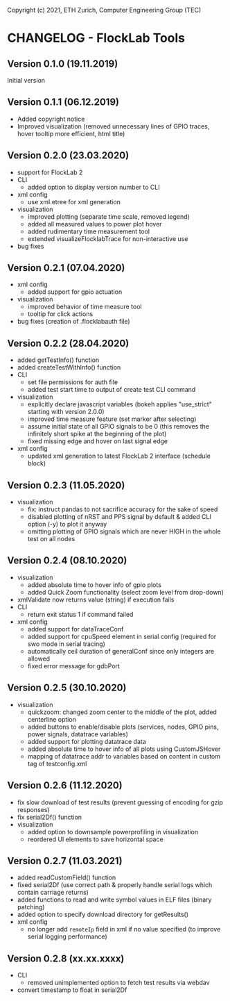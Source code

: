 Copyright (c) 2021, ETH Zurich, Computer Engineering Group (TEC)

# CHANGELOG - FlockLab Tools

## Version 0.1.0 (19.11.2019)
Initial version

## Version 0.1.1 (06.12.2019)
* Added copyright notice
* Improved visualization (removed unnecessary lines of GPIO traces, hover tooltip more efficient, html title)

## Version 0.2.0 (23.03.2020)
* support for FlockLab 2
* CLI
  * added option to display version number to CLI 
* xml config
  * use xml.etree for xml generation
* visualization
  * improved plotting (separate time scale, removed legend)
  * added all measured values to power plot hover
  * added rudimentary time measurement tool
  * extended visualizeFlocklabTrace for non-interactive use
* bug fixes

## Version 0.2.1 (07.04.2020)
* xml config
  * added support for gpio actuation
* visualization
  * improved behavior of time measure tool
  * tooltip for click actions
* bug fixes (creation of .flocklabauth file)

## Version 0.2.2 (28.04.2020)
* added getTestInfo() function
* added createTestWithInfo() function
* CLI
  * set file permissions for auth file
  * added test start time to output of create test CLI command
* visualization
  * explicitly declare javascript variables (bokeh applies "use_strict" starting with version 2.0.0)
  * improved time measure feature (set marker after selecting)
  * assume initial state of all GPIO signals to be 0 (this removes the infinitely short spike at the beginning of the plot)
  * fixed missing edge and hover on last signal edge
* xml config
  * updated xml generation to latest FlockLab 2 interface (schedule block)

## Version 0.2.3 (11.05.2020)
* visualization
  * fix: instruct pandas to not sacrifice accuracy for the sake of speed
  * disabled plotting of nRST and PPS signal by default & added CLI option (-y) to plot it anyway
  * omitting plotting of GPIO signals which are never HIGH in the whole test on all nodes

## Version 0.2.4 (08.10.2020)
* visualization
  * added absolute time to hover info of gpio plots
  * added Quick Zoom functionality (select zoom level from drop-down)
* xmlValidate now returns value (string) if execution fails
* CLI
  * return exit status 1 if command failed
* xml config
  * added support for dataTraceConf
  * added support for cpuSpeed element in serial config (required for swo mode in serial tracing)
  * automatically ceil duration of generalConf since only integers are allowed
  * fixed error message for gdbPort

## Version 0.2.5 (30.10.2020)
* visualization
  * quickzoom: changed zoom center to the middle of the plot, added centerline option
  * added buttons to enable/disable plots (services, nodes, GPIO pins, power signals, datatrace variables)
  * added support for plotting datatrace data
  * added absolute time to hover info of all plots using CustomJSHover
  * mapping of datatrace addr to variables based on content in custom tag of testconfig.xml

## Version 0.2.6 (11.12.2020)
* fix slow download of test results (prevent guessing of encoding for gzip responses)
* fix serial2Df() function
* visualization
  * added option to downsample powerprofiling in visualization
  * reordered UI elements to save horizontal space

## Version 0.2.7 (11.03.2021)
* added readCustomField() function
* fixed serial2Df (use correct path & properly handle serial logs which contain carriage returns)
* added functions to read and write symbol values in ELF files (binary patching)
* added option to specify download directory for getResults()
* xml config
  * no longer add `remoteIp` field in xml if no value specified (to improve serial logging performance)

## Version 0.2.8 (xx.xx.xxxx)
* CLI
  * removed unimplemented option to fetch test results via webdav
* convert timestamp to float in serial2Df 
